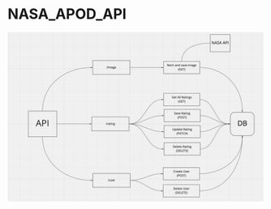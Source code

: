 # NASA_APOD_API





![alt text](https://github.com/timothyglee94/NASA_APOD_API/blob/main/Screen%20Shot%202021-12-20%20at%205.22.57%20PM.png)
